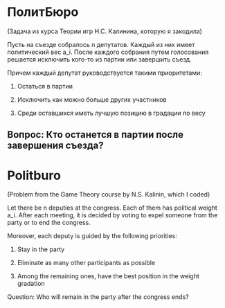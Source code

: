 # ПолитБюро
(Задача из курса Теории игр Н.С. Калинина, которую я закодила)

Пусть на съезде собралось n депутатов. Каждый из них имеет политический вес a_i. После каждого собрания путем голосования решается исключить кого-то из партии или завершить съезд.

Причем каждый депутат руководствуется такими приоритетами:

1) Остаться в партии

2) Исключить как можно больше других участников

3) Среди оставшихся иметь лучшую позицию в градации по весу

Вопрос: Кто останется в партии после завершения съезда?
------------------------------------------------------------------------------------------------------------------------------------------------------------------------
# Politburo
(Problem from the Game Theory course by N.S. Kalinin, which I coded)

Let there be n deputies at the congress. Each of them has political weight a_i. After each meeting, it is decided by voting to expel someone from the party or to end the congress.

Moreover, each deputy is guided by the following priorities:

1) Stay in the party

2) Eliminate as many other participants as possible

3) Among the remaining ones, have the best position in the weight gradation

Question: Who will remain in the party after the congress ends?

